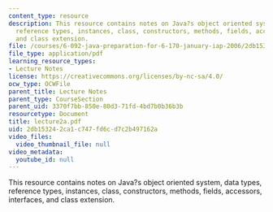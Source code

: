 ```yaml
---
content_type: resource
description: This resource contains notes on Java?s object oriented system, data types,
  reference types, instances, class, constructors, methods, fields, accessors, interfaces,
  and class extension.
file: /courses/6-092-java-preparation-for-6-170-january-iap-2006/2db153242ca1c747fd6cd7c2b497162a_lecture2a.pdf
file_type: application/pdf
learning_resource_types:
- Lecture Notes
license: https://creativecommons.org/licenses/by-nc-sa/4.0/
ocw_type: OCWFile
parent_title: Lecture Notes
parent_type: CourseSection
parent_uid: 3370f7bb-850e-80d3-71fd-4bd7b0b36b3b
resourcetype: Document
title: lecture2a.pdf
uid: 2db15324-2ca1-c747-fd6c-d7c2b497162a
video_files:
  video_thumbnail_file: null
video_metadata:
  youtube_id: null
---
```

This resource contains notes on Java?s object oriented system, data types, reference types, instances, class, constructors, methods, fields, accessors, interfaces, and class extension.